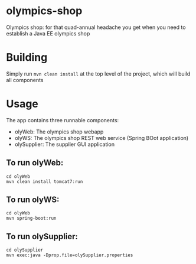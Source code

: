olympics-shop
=============

Olympics shop: for that quad-annual headache you get when you need to establish a Java EE olympics shop

# Building
Simply run `mvn clean install` at the top level of the project, which will build all components

# Usage
The app contains three runnable components:
- olyWeb: The olympics shop webapp
- olyWS: The olympics shop REST web service (Spring BOot application)
- olySupplier: The supplier GUI application

## To run olyWeb:
```
cd olyWeb
mvn clean install tomcat7:run
```

## To run olyWS:
```
cd olyWeb
mvn spring-boot:run
```

## To run olySupplier:
```
cd olySupplier
mvn exec:java -Dprop.file=olySupplier.properties
```